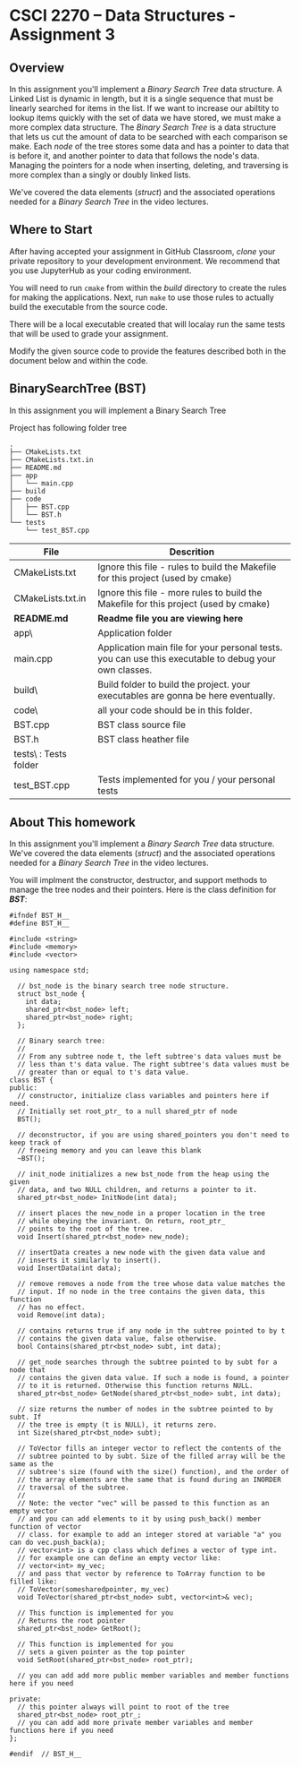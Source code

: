 # CSCI 2270 – Data Structures - Assignment 3
## Overview
In this assignment you'll implement a _Binary Search Tree_ data structure.
A Linked List is dynamic in length, but it is a single sequence that must be linearly searched for items in the list.  If we want to increase our abiltity to lookup items quickly with the set of data we have stored, we must make a more complex data structure.  The _Binary Search Tree_ is a data structure that lets us cut the amount of data to be searched with each comparison se make.  Each _node_ of the tree stores some data and has a pointer to data that is before it, and another pointer to data that follows the node's data.  Managing the pointers for a node when inserting, deleting, and traversing is more complex than a singly or doubly linked lists.

We've covered the data elements (_struct_) and the associated operations needed for a _Binary Search Tree_ in the video lectures.

## Where to Start
After having accepted your assignment in GitHub Classroom, _clone_ your private repository to your development environment.  We recommend that you use JupyterHub as your coding environment.

You will need to run ```cmake``` from within the _build_ directory to create the rules for making the applications.  Next, run ```make``` to use those rules to actually build the executable from the source code.

There will be a local executable created that will localay run the same tests that will be used to grade your assignment.

Modify the given source code to provide the features described both in the document below and within the code.

## BinarySearchTree (BST)
In this assignment you will implement a Binary Search Tree

Project has following folder tree

```
.  
├── CMakeLists.txt  
├── CMakeLists.txt.in  
├── README.md  
├── app  
│   └── main.cpp  
├── build  
├── code  
│   ├── BST.cpp  
│   └── BST.h  
└── tests  
    └── test_BST.cpp  
```

| File | Descrition |
|---|---|
| CMakeLists.txt      | Ignore this file - rules to build the Makefile for this project (used by cmake)|
| CMakeLists.txt.in   | Ignore this file - more rules to build the Makefile for this project (used by cmake) |
| __README.md__           | __Readme file you are viewing here__ |
| app\                | Application folder  
| main.cpp            | Application main file for your personal tests. you  can use this executable to debug your own classes.  | 
| build\              | Build folder to build the project. your executables are gonna be here eventually.  |
| code\               | all your code should be in this folder.   
| BST.cpp      | BST class source file  |
| BST.h        | BST class heather file  |
| tests\              : Tests folder  |
| test_BST.cpp | Tests implemented for you / your personal tests  |




## About This homework

In this assignment you'll implement a _Binary Search Tree_ data structure.
We've covered the data elements (_struct_) and the associated operations needed for a _Binary Search Tree_ in the video lectures.

You will implment the constructor, destructor, and support methods to manage the tree nodes and their pointers.
Here is the class definition for ___BST___:

```
#ifndef BST_H__
#define BST_H__

#include <string>
#include <memory>
#include <vector>

using namespace std;

  // bst_node is the binary search tree node structure.
  struct bst_node {
    int data;
    shared_ptr<bst_node> left;
    shared_ptr<bst_node> right;
  };

  // Binary search tree:
  //
  // From any subtree node t, the left subtree's data values must be
  // less than t's data value. The right subtree's data values must be
  // greater than or equal to t's data value.
class BST {
public:
  // constructor, initialize class variables and pointers here if need.
  // Initially set root_ptr_ to a null shared_ptr of node
  BST();

  // deconstructor, if you are using shared_pointers you don't need to keep track of
  // freeing memory and you can leave this blank
  ~BST();

  // init_node initializes a new bst_node from the heap using the given
  // data, and two NULL children, and returns a pointer to it.
  shared_ptr<bst_node> InitNode(int data);

  // insert places the new_node in a proper location in the tree
  // while obeying the invariant. On return, root_ptr_
  // points to the root of the tree.
  void Insert(shared_ptr<bst_node> new_node);

  // insertData creates a new node with the given data value and
  // inserts it similarly to insert().
  void InsertData(int data);

  // remove removes a node from the tree whose data value matches the
  // input. If no node in the tree contains the given data, this function
  // has no effect.
  void Remove(int data);

  // contains returns true if any node in the subtree pointed to by t
  // contains the given data value, false otherwise.
  bool Contains(shared_ptr<bst_node> subt, int data);

  // get_node searches through the subtree pointed to by subt for a node that
  // contains the given data value. If such a node is found, a pointer
  // to it is returned. Otherwise this function returns NULL.
  shared_ptr<bst_node> GetNode(shared_ptr<bst_node> subt, int data);

  // size returns the number of nodes in the subtree pointed to by subt. If
  // the tree is empty (t is NULL), it returns zero.
  int Size(shared_ptr<bst_node> subt);

  // ToVector fills an integer vector to reflect the contents of the
  // subtree pointed to by subt. Size of the filled array will be the same as the
  // subtree's size (found with the size() function), and the order of
  // the array elements are the same that is found during an INORDER
  // traversal of the subtree.
  //
  // Note: the vector "vec" will be passed to this function as an empty vector
  // and you can add elements to it by using push_back() member function of vector
  // class. for example to add an integer stored at variable "a" you can do vec.push_back(a);
  // vector<int> is a cpp class which defines a vector of type int.
  // for example one can define an empty vector like:
  // vector<int> my_vec;
  // and pass that vector by reference to ToArray function to be filled like:
  // ToVector(somesharedpointer, my_vec)
  void ToVector(shared_ptr<bst_node> subt, vector<int>& vec);

  // This function is implemented for you
  // Returns the root pointer
  shared_ptr<bst_node> GetRoot();

  // This function is implemented for you
  // sets a given pointer as the top pointer
  void SetRoot(shared_ptr<bst_node> root_ptr);

  // you can add add more public member variables and member functions here if you need

private:
  // this pointer always will point to root of the tree
  shared_ptr<bst_node> root_ptr_;
  // you can add add more private member variables and member functions here if you need
};

#endif  // BST_H__

```
